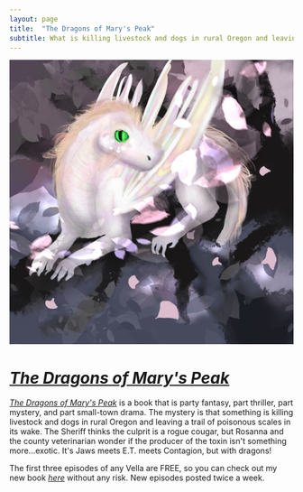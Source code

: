 ```yaml
---
layout: page
title:  "The Dragons of Mary's Peak"
subtitle: What is killing livestock and dogs in rural Oregon and leaving a trail of poisonous scales in its wake?
---
```


!["The Dragons of Mary's Peak" Cover](/img/Stubby1.jpg "Dragon Cover")

# *[The Dragons of Mary's Peak](https://www.amazon.com/kindle-vella/product/B094XRJQ8M)*

*[The Dragons of Mary's Peak](https://www.amazon.com/kindle-vella/product/B094XRJQ8M)* is a book that is party fantasy, part thriller, part mystery, and part small-town drama. The mystery is that something is killing livestock and dogs in rural Oregon and leaving a trail of poisonous scales in its wake. The Sheriff thinks the culprit is a rogue cougar, but Rosanna and the county veterinarian wonder if the producer of the toxin isn't something more...exotic. It's Jaws meets E.T. meets Contagion, but with dragons!

The first three episodes of any Vella are FREE, so you can check out my new book  *[here](https://www.amazon.com/kindle-vella/product/B094XRJQ8M)* without any risk. New episodes posted twice a week.
